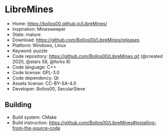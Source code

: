 # LibreMines

- Home: https://bollos00.github.io/LibreMines/
- Inspiration: Minesweeper
- State: mature
- Download: https://github.com/Bollos00/LibreMines/releases
- Platform: Windows, Linux
- Keyword: puzzle
- Code repository: https://github.com/Bollos00/LibreMines.git (@created 2020, @stars 58, @forks 8)
- Code language: C++
- Code license: GPL-3.0
- Code dependency: Qt
- Assets license: CC-BY-SA-4.0
- Developer: Bollos00, SecularSteve


## Building

- Build system: CMake
- Build instruction: https://github.com/Bollos00/LibreMines#installing-from-the-source-code
